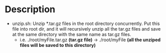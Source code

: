 # Description

- unzip.sh: Unzip  \*.tar.gz files in the root directory concurrently. Put this file into root dir, and it will recursively unzip all the tar.gz files and save at the same directory with the same name as tar.gz files.
  - i.e. ./root/myFile.tar.gz **(tar.gz file)** →  ./root/myFile **(all the unziped files will be saved to this directory)**